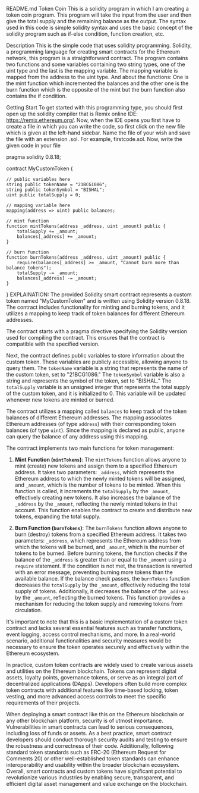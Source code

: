 README.md Token Coin This is a solidity program in which I am creating a token coin program. This program will take the input from the user and then give the total supply and the remaining balance as the output. The syntax used in this code is simple solidity syntax and uses the basic concept of the solidity program such as if-else condition, function creation, etc.

Description This is the simple code that uses solidity programming. Solidity, a programming language for creating smart contracts for the Ethereum network, this program is a straightforward contract. The program contains two functions and some variables containing two string types, one of the uint type and the last is the mapping variable. The mapping variable is mapped from the address to the uint type. And about the functions: One is the mint function which incremented the balances and the other one is the burn function which is the opposite of the mint but the burn function also contains the if condition.

Getting Start To get started with this programming type, you should first open up the solidity compiler that is Remix online IDE: https://remix.ethereum.org/. Now, when the IDE opens you first have to create a file in which you can write the code, so first click on the new file which is given at the left-hand sidebar. Name the file of your wish and save the file with an extension .sol. For example, firstcode.sol. Now, write the given code in your file

pragma solidity 0.8.18;

contract MyCustomToken {

    // public variables here
    string public tokenName = "21BCG1086";
    string public tokenSymbol = "BISHAL";
    uint public totalSupply = 0;

    // mapping variable here
    mapping(address => uint) public balances;

    // mint function
    function mintTokens(address _address, uint _amount) public {
        totalSupply += _amount;
        balances[_address] += _amount;
    }

    // burn function
    function burnTokens(address _address, uint _amount) public {
        require(balances[_address] >= _amount, "Cannot burn more than balance tokens");
        totalSupply -= _amount;
        balances[_address] -= _amount;
    }
}
EXPLAINATION:
The provided Solidity smart contract represents a custom token named "MyCustomToken" and is written using Solidity version 0.8.18. The contract includes functionality for minting and burning tokens, and it utilizes a mapping to keep track of token balances for different Ethereum addresses.

The contract starts with a pragma directive specifying the Solidity version used for compiling the contract. This ensures that the contract is compatible with the specified version.

Next, the contract defines public variables to store information about the custom token. These variables are publicly accessible, allowing anyone to query them. The `tokenName` variable is a string that represents the name of the custom token, set to "21BCG1086." The `tokenSymbol` variable is also a string and represents the symbol of the token, set to "BISHAL." The `totalSupply` variable is an unsigned integer that represents the total supply of the custom token, and it is initialized to 0. This variable will be updated whenever new tokens are minted or burned.

The contract utilizes a mapping called `balances` to keep track of the token balances of different Ethereum addresses. The mapping associates Ethereum addresses (of type `address`) with their corresponding token balances (of type `uint`). Since the mapping is declared as public, anyone can query the balance of any address using this mapping.

The contract implements two main functions for token management:

1. **Mint Function (`mintTokens`)**:
   The `mintTokens` function allows anyone to mint (create) new tokens and assign them to a specified Ethereum address. It takes two parameters: `_address`, which represents the Ethereum address to which the newly minted tokens will be assigned, and `_amount`, which is the number of tokens to be minted. When this function is called, it increments the `totalSupply` by the `_amount`, effectively creating new tokens. It also increases the balance of the `_address` by the `_amount`, reflecting the newly minted tokens in that account. This function enables the contract to create and distribute new tokens, expanding the total supply.

2. **Burn Function (`burnTokens`)**:
   The `burnTokens` function allows anyone to burn (destroy) tokens from a specified Ethereum address. It takes two parameters: `_address`, which represents the Ethereum address from which the tokens will be burned, and `_amount`, which is the number of tokens to be burned. Before burning tokens, the function checks if the balance of the `_address` is greater than or equal to the `_amount` using a `require` statement. If the condition is not met, the transaction is reverted with an error message, preventing burning more tokens than the available balance. If the balance check passes, the `burnTokens` function decreases the `totalSupply` by the `_amount`, effectively reducing the total supply of tokens. Additionally, it decreases the balance of the `_address` by the `_amount`, reflecting the burned tokens. This function provides a mechanism for reducing the token supply and removing tokens from circulation.

It's important to note that this is a basic implementation of a custom token contract and lacks several essential features such as transfer functions, event logging, access control mechanisms, and more. In a real-world scenario, additional functionalities and security measures would be necessary to ensure the token operates securely and effectively within the Ethereum ecosystem.

In practice, custom token contracts are widely used to create various assets and utilities on the Ethereum blockchain. Tokens can represent digital assets, loyalty points, governance tokens, or serve as an integral part of decentralized applications (DApps). Developers often build more complex token contracts with additional features like time-based locking, token vesting, and more advanced access controls to meet the specific requirements of their projects.

When deploying a smart contract like this on the Ethereum blockchain or any other blockchain platform, security is of utmost importance. Vulnerabilities in smart contracts can lead to serious consequences, including loss of funds or assets. As a best practice, smart contract developers should conduct thorough security audits and testing to ensure the robustness and correctness of their code. Additionally, following standard token standards such as ERC-20 (Ethereum Request for Comments 20) or other well-established token standards can enhance interoperability and usability within the broader blockchain ecosystem. Overall, smart contracts and custom tokens have significant potential to revolutionize various industries by enabling secure, transparent, and efficient digital asset management and value exchange on the blockchain.
